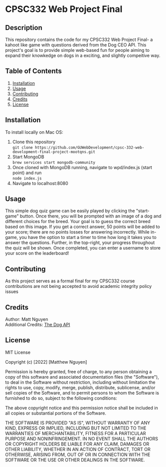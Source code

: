 # CPSC332 Web Project Final

## Description
This repository contains the code for my CPSC332 Web Project Final- a kahoot like game with questions derived from the Dog CEO API. This project's goal is to provide simple web-based fun for people aiming to expand their knowkedge on dogs in a exciting, and slightly compeitive way. 

## Table of Contents
1. [Installation](#installation)
2. [Usage](#usage)
3. [Contributing](#contributing)
4. [Credits](#credits)
5. [License](#license)

## Installation
To install locally on Mac OS: 
1. Clone this repository  
`git clone https://github.com/GUWebDevelopment/cpsc-332-web-development-final-project-mootqns.git`
2. Start MongoDB  
`brew services start mongodb-community`   
3. Once cloned with MongoDB running, navigate to wpd/index.js (start point) and run  
`node index.js`
4. Navigate to localhost:8080

## Usage
This simple dog quiz game can be easily played by clicking the "start-game" button. Once there, you will be prompted with an
image of a dog and different choices for the breed. Your goal is to guess the correct breed based on this image. If you get a 
correct answer, 50 points will be added to your score; there are no points losses for answering incorrectly. While in-game, you have 
the option to start a timer to time how long it takes you to answer the questions. Further, in the top-right, your progress 
throughout the quiz will be shown. Once completed, you can enter a username to store your score on the leaderboard! 

## Contributing
As this project serves as a formal final for my CPSC332 course contributions are not being accepted to avoid academic integrity policy issues

## Credits
Author: Matt Nguyen  
Additional Credits: [The Dog API](https://dog.ceo/dog-api/)

## License 
MIT License  

Copyright (c) [2022] [Matthew Nguyen]  

Permission is hereby granted, free of charge, to any person obtaining a copy
of this software and associated documentation files (the "Software"), to deal
in the Software without restriction, including without limitation the rights
to use, copy, modify, merge, publish, distribute, sublicense, and/or sell
copies of the Software, and to permit persons to whom the Software is
furnished to do so, subject to the following conditions:  

The above copyright notice and this permission notice shall be included in all
copies or substantial portions of the Software.  

THE SOFTWARE IS PROVIDED "AS IS", WITHOUT WARRANTY OF ANY KIND, EXPRESS OR
IMPLIED, INCLUDING BUT NOT LIMITED TO THE WARRANTIES OF MERCHANTABILITY,
FITNESS FOR A PARTICULAR PURPOSE AND NONINFRINGEMENT. IN NO EVENT SHALL THE
AUTHORS OR COPYRIGHT HOLDERS BE LIABLE FOR ANY CLAIM, DAMAGES OR OTHER
LIABILITY, WHETHER IN AN ACTION OF CONTRACT, TORT OR OTHERWISE, ARISING FROM,
OUT OF OR IN CONNECTION WITH THE SOFTWARE OR THE USE OR OTHER DEALINGS IN THE
SOFTWARE.  